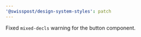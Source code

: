 ```yaml
---
'@swisspost/design-system-styles': patch
---
```


Fixed `mixed-decls` warning for the button component.
